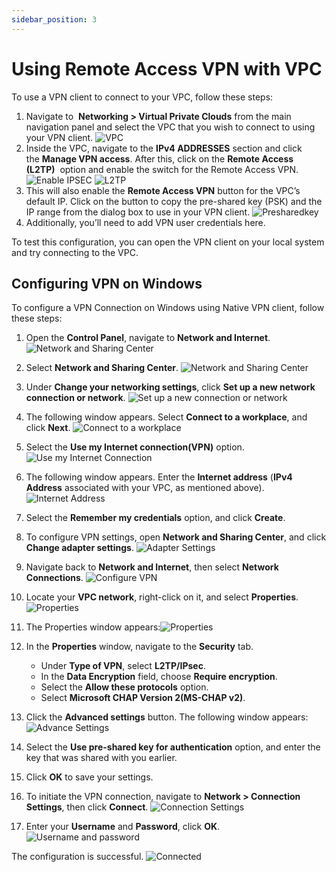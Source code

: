 ```yaml
---
sidebar_position: 3
---
```

# Using Remote Access VPN with VPC

To use a VPN client to connect to your VPC, follow these steps:

1. Navigate to  **Networking > Virtual Private Clouds** from the main navigation panel and select the VPC that you wish to connect to using your VPN client.
   ![VPC](img/VPCIpv4.png)
2. Inside the VPC, navigate to the **IPv4 ADDRESSES** section and click the **Manage VPN access**. After this, click on the **Remote Access (L2TP)**  option and enable the switch for the Remote Access VPN.
   ![Enable IPSEC](img/VPCIpv4Connection.png)
   ![L2TP](img/L2TP.png)
3. This will also enable the **Remote Access VPN** button for the VPC’s default IP. Click on the button to copy the pre-shared key (PSK) and the IP range from the dialog box to use in your VPN client.
   ![Presharedkey](img/PreSharedkey.png)
4. Additionally, you’ll need to add VPN user credentials here.

To test this configuration, you can open the VPN client on your local system and try connecting to the VPC.

## Configuring VPN on Windows

To  configure a VPN Connection on Windows using Native VPN client, follow these steps:

1. Open the **Control Panel**, navigate to **Network and Internet**.![Network and Sharing Center](img/ConfigureVPN1.png)
2. Select **Network and Sharing Center**.
    ![Network and Sharing Center](img/ConfigureVPN2.png)
2. Under **Change your networking settings**, click **Set up a new network connection or network**.
   ![Set up a new connection or network](img/ConfigureVPN3.png)
3. The following window appears. Select **Connect to a workplace**, and click **Next**.
   ![Connect to a workplace](img/ConfigureVPN4.png)
4. Select the **Use my Internet connection(VPN)** option.
   ![Use my Internet Connection](img/ConfigureVPN5.png)
5. The following window appears. Enter the **Internet address** (**IPv4 Address** associated with your VPC, as mentioned above).	   ![Internet Address](img/ConfigureVPN6.png)
6. Select the **Remember my credentials** option, and click **Create**.
7. To configure VPN settings, open **Network and Sharing Center**, and click **Change adapter settings**.
   ![Adapter Settings](img/ConfigureVPN7.png)
8. Navigate back to **Network and Internet**, then select **Network Connections**.
   ![Configure VPN](img/ConfigureVPN8.png)
9. Locate your **VPC network**, right-click on it, and select **Properties**.
   ![Properties](img/ConfigureVPN9.png)
10. The Properties window appears:![Properties](img/ConfigureVPN10.png)
11. In the **Properties** window, navigate to the **Security** tab.
	- Under **Type of VPN**, select **L2TP/IPsec**.
	- In the **Data Encryption** field, choose **Require encryption**.
	- Select the **Allow these protocols** option.
	- Select **Microsoft CHAP Version 2(MS-CHAP v2)**.
12. Click the **Advanced settings** button. The following window appears:![Advance Settings](img/ConfigureVPN11.png)
13. Select the **Use pre-shared key for authentication** option, and enter the key that was shared with you earlier.
14. Click **OK** to save your settings.    
15. To initiate the VPN connection, navigate to **Network > Connection Settings**, then click **Connect**.
    ![Connection Settings](img/ConfigureVPN12.png)
    
16. Enter your **Username** and **Password**, click **OK**.
    ![Username and password](img/ConfigureVPN13.png)


 The configuration is successful.
![Connected](img/ConfigureVPN14.png)
